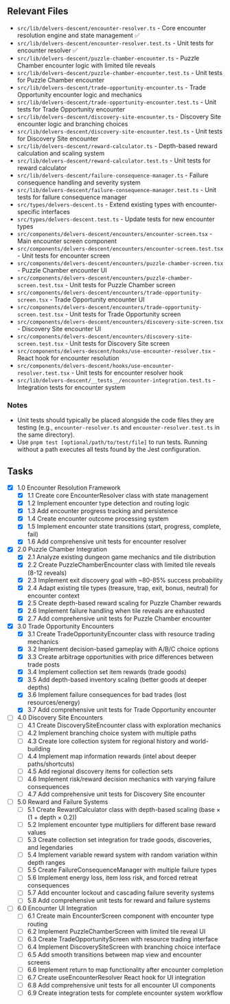 ## Relevant Files

- `src/lib/delvers-descent/encounter-resolver.ts` - Core encounter resolution engine and state management ✅
- `src/lib/delvers-descent/encounter-resolver.test.ts` - Unit tests for encounter resolver ✅
- `src/lib/delvers-descent/puzzle-chamber-encounter.ts` - Puzzle Chamber encounter logic with limited tile reveals
- `src/lib/delvers-descent/puzzle-chamber-encounter.test.ts` - Unit tests for Puzzle Chamber encounter
- `src/lib/delvers-descent/trade-opportunity-encounter.ts` - Trade Opportunity encounter logic and mechanics
- `src/lib/delvers-descent/trade-opportunity-encounter.test.ts` - Unit tests for Trade Opportunity encounter
- `src/lib/delvers-descent/discovery-site-encounter.ts` - Discovery Site encounter logic and branching choices
- `src/lib/delvers-descent/discovery-site-encounter.test.ts` - Unit tests for Discovery Site encounter
- `src/lib/delvers-descent/reward-calculator.ts` - Depth-based reward calculation and scaling system
- `src/lib/delvers-descent/reward-calculator.test.ts` - Unit tests for reward calculator
- `src/lib/delvers-descent/failure-consequence-manager.ts` - Failure consequence handling and severity system
- `src/lib/delvers-descent/failure-consequence-manager.test.ts` - Unit tests for failure consequence manager
- `src/types/delvers-descent.ts` - Extend existing types with encounter-specific interfaces
- `src/types/delvers-descent.test.ts` - Update tests for new encounter types
- `src/components/delvers-descent/encounters/encounter-screen.tsx` - Main encounter screen component
- `src/components/delvers-descent/encounters/encounter-screen.test.tsx` - Unit tests for encounter screen
- `src/components/delvers-descent/encounters/puzzle-chamber-screen.tsx` - Puzzle Chamber encounter UI
- `src/components/delvers-descent/encounters/puzzle-chamber-screen.test.tsx` - Unit tests for Puzzle Chamber screen
- `src/components/delvers-descent/encounters/trade-opportunity-screen.tsx` - Trade Opportunity encounter UI
- `src/components/delvers-descent/encounters/trade-opportunity-screen.test.tsx` - Unit tests for Trade Opportunity screen
- `src/components/delvers-descent/encounters/discovery-site-screen.tsx` - Discovery Site encounter UI
- `src/components/delvers-descent/encounters/discovery-site-screen.test.tsx` - Unit tests for Discovery Site screen
- `src/components/delvers-descent/hooks/use-encounter-resolver.tsx` - React hook for encounter resolution
- `src/components/delvers-descent/hooks/use-encounter-resolver.test.tsx` - Unit tests for encounter resolver hook
- `src/lib/delvers-descent/__tests__/encounter-integration.test.ts` - Integration tests for encounter system

### Notes

- Unit tests should typically be placed alongside the code files they are testing (e.g., `encounter-resolver.ts` and `encounter-resolver.test.ts` in the same directory).
- Use `pnpm test [optional/path/to/test/file]` to run tests. Running without a path executes all tests found by the Jest configuration.

## Tasks

- [x] 1.0 Encounter Resolution Framework
  - [x] 1.1 Create core EncounterResolver class with state management
  - [x] 1.2 Implement encounter type detection and routing logic
  - [x] 1.3 Add encounter progress tracking and persistence
  - [x] 1.4 Create encounter outcome processing system
  - [x] 1.5 Implement encounter state transitions (start, progress, complete, fail)
  - [x] 1.6 Add comprehensive unit tests for encounter resolver

- [x] 2.0 Puzzle Chamber Integration
  - [x] 2.1 Analyze existing dungeon game mechanics and tile distribution
  - [x] 2.2 Create PuzzleChamberEncounter class with limited tile reveals (8-12 reveals)
  - [x] 2.3 Implement exit discovery goal with ~80-85% success probability
  - [x] 2.4 Adapt existing tile types (treasure, trap, exit, bonus, neutral) for encounter context
  - [x] 2.5 Create depth-based reward scaling for Puzzle Chamber rewards
  - [x] 2.6 Implement failure handling when tile reveals are exhausted
  - [x] 2.7 Add comprehensive unit tests for Puzzle Chamber encounter

- [x] 3.0 Trade Opportunity Encounters
  - [x] 3.1 Create TradeOpportunityEncounter class with resource trading mechanics
  - [x] 3.2 Implement decision-based gameplay with A/B/C choice options
  - [x] 3.3 Create arbitrage opportunities with price differences between trade posts
  - [x] 3.4 Implement collection set item rewards (trade goods)
  - [x] 3.5 Add depth-based inventory scaling (better goods at deeper depths)
  - [x] 3.6 Implement failure consequences for bad trades (lost resources/energy)
  - [x] 3.7 Add comprehensive unit tests for Trade Opportunity encounter

- [ ] 4.0 Discovery Site Encounters
  - [ ] 4.1 Create DiscoverySiteEncounter class with exploration mechanics
  - [ ] 4.2 Implement branching choice system with multiple paths
  - [ ] 4.3 Create lore collection system for regional history and world-building
  - [ ] 4.4 Implement map information rewards (intel about deeper paths/shortcuts)
  - [ ] 4.5 Add regional discovery items for collection sets
  - [ ] 4.6 Implement risk/reward decision mechanics with varying failure consequences
  - [ ] 4.7 Add comprehensive unit tests for Discovery Site encounter

- [ ] 5.0 Reward and Failure Systems
  - [ ] 5.1 Create RewardCalculator class with depth-based scaling (base × (1 + depth × 0.2))
  - [ ] 5.2 Implement encounter type multipliers for different base reward values
  - [ ] 5.3 Create collection set integration for trade goods, discoveries, and legendaries
  - [ ] 5.4 Implement variable reward system with random variation within depth ranges
  - [ ] 5.5 Create FailureConsequenceManager with multiple failure types
  - [ ] 5.6 Implement energy loss, item loss risk, and forced retreat consequences
  - [ ] 5.7 Add encounter lockout and cascading failure severity systems
  - [ ] 5.8 Add comprehensive unit tests for reward and failure systems

- [ ] 6.0 Encounter UI Integration
  - [ ] 6.1 Create main EncounterScreen component with encounter type routing
  - [ ] 6.2 Implement PuzzleChamberScreen with limited tile reveal UI
  - [ ] 6.3 Create TradeOpportunityScreen with resource trading interface
  - [ ] 6.4 Implement DiscoverySiteScreen with branching choice interface
  - [ ] 6.5 Add smooth transitions between map view and encounter screens
  - [ ] 6.6 Implement return to map functionality after encounter completion
  - [ ] 6.7 Create useEncounterResolver React hook for UI integration
  - [ ] 6.8 Add comprehensive unit tests for all encounter UI components
  - [ ] 6.9 Create integration tests for complete encounter system workflow
